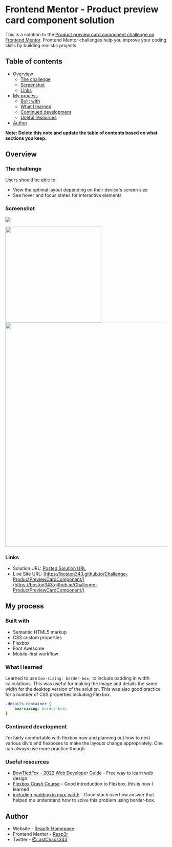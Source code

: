 # Frontend Mentor - Product preview card component solution

This is a solution to the [Product preview card component challenge on Frontend Mentor](https://www.frontendmentor.io/challenges/product-preview-card-component-GO7UmttRfa). Frontend Mentor challenges help you improve your coding skills by building realistic projects. 

## Table of contents

- [Overview](#overview)
  - [The challenge](#the-challenge)
  - [Screenshot](#screenshot)
  - [Links](#links)
- [My process](#my-process)
  - [Built with](#built-with)
  - [What I learned](#what-i-learned)
  - [Continued development](#continued-development)
  - [Useful resources](#useful-resources)
- [Author](#author)

**Note: Delete this note and update the table of contents based on what sections you keep.**

## Overview

### The challenge

Users should be able to:

- View the optimal layout depending on their device's screen size
- See hover and focus states for interactive elements

### Screenshot

![](./screenshot.jpg)

<img src="https://user-images.githubusercontent.com/96832297/177075039-ce95c519-3b3e-456a-b7e5-44795e3a960c.JPG" width="300px" /> <img src="https://user-images.githubusercontent.com/96832297/177075056-aa080ad0-0048-475d-9613-a41b0f6ad66b.JPG" width="700px" />

### Links

- Solution URL: [Posted Solution URL]()
- Live Site URL: [https://boston343.github.io/Challenge-ProductPreviewCardComponent/](https://boston343.github.io/Challenge-ProductPreviewCardComponent/)

## My process

### Built with

- Semantic HTML5 markup
- CSS custom properties
- Flexbox
- Font Awesome
- Mobile-first workflow

### What I learned

Learned to use `box-sizing: border-box;` to include padding in width calculations. This was useful for making the image and details the same width for the desktop version of the solution. This was also good practice for a number of CSS properties including Flexbox. 

```css
.details-container {
    box-sizing: border-box;
}
```

### Continued development

I'm fairly comfortable with flexbox now and planning out how to nest various div's and flexboxes to make the layouts change appropriately. One can always use more practice though.

### Useful resources

- [BowTiedFox - 2022 Web Developer Guide](https://bowtiedfox.substack.com/p/dev?s=r) - Free way to learn web design.
- [Flexbox Crash Course](https://www.youtube.com/watch?v=3YW65K6LcIA) - Good introduction to Flexbox, this is how I learned
- [including padding in max-width](https://stackoverflow.com/questions/22564756/css-how-to-make-max-width-fixed-when-adding-padding) - Good stack overflow answer that helped me understand how to solve this problem using border-box.

## Author

- Website - [Reap3r Homepage](https://boston343.github.io/CSS-MySite/)
- Frontend Mentor - [Reap3r](https://www.frontendmentor.io/profile/Boston343)
- Twitter - [@LastChaos343](https://twitter.com/LastChaos343)

